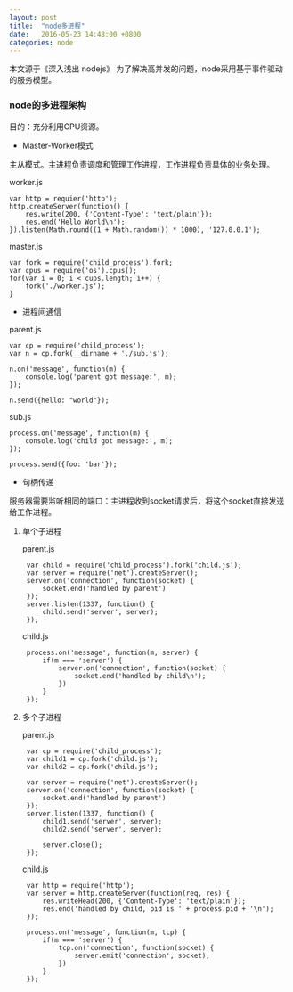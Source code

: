 ```yaml
---
layout: post
title:  "node多进程"
date:   2016-05-23 14:48:00 +0800
categories: node
---
```

本文源于《深入浅出 nodejs》
为了解决高并发的问题，node采用基于事件驱动的服务模型。

### node的多进程架构
目的：充分利用CPU资源。

* Master-Worker模式

主从模式。主进程负责调度和管理工作进程，工作进程负责具体的业务处理。

worker.js

```
var http = requier('http');
http.createServer(function() {
	res.write(200, {'Content-Type': 'text/plain'});
	res.end('Hello World\n');
}).listen(Math.round((1 + Math.random()) * 1000), '127.0.0.1');
```

master.js

```
var fork = require('child_process').fork;
var cpus = require('os').cpus();
for(var i = 0; i < cups.length; i++) {
	fork('./worker.js');
}
```

* 进程间通信

parent.js

```
var cp = require('child_process');
var n = cp.fork(__dirname + './sub.js');

n.on('message', function(m) {
	console.log('parent got message:', m);
});

n.send({hello: "world"});
```

sub.js

```
process.on('message', function(m) {
	console.log('child got message:', m);
});

process.send({foo: 'bar'});
```

* 句柄传递

服务器需要监听相同的端口：主进程收到socket请求后，将这个socket直接发送给工作进程。

1. 单个子进程

	parent.js

		var child = require('child_process').fork('child.js');
		var server = require('net').createServer();
		server.on('connection', function(socket) {
			socket.end('handled by parent')
		});
		server.listen(1337, function() {
			child.send('server', server);
		});

	child.js

		process.on('message', function(m, server) {
			if(m === 'server') {
				server.on('connection', function(socket) {
					socket.end('handled by child\n');
				})
			}
		});

2. 多个子进程

	parent.js

		var cp = require('child_process');
		var child1 = cp.fork('child.js');
		var child2 = cp.fork('child.js');

		var server = require('net').createServer();
		server.on('connection', function(socket) {
			socket.end('handled by parent')
		});
		server.listen(1337, function() {
			child1.send('server', server);
			child2.send('server', server);

			server.close();
		});

	child.js

		var http = require('http');
		var server = http.createServer(function(req, res) {
			res.writeHead(200, {'Content-Type': 'text/plain'});
			res.end('handled by child, pid is ' + process.pid + '\n');
		});

		process.on('message', function(m, tcp) {
			if(m === 'server') {
				tcp.on('connection', function(socket) {
					server.emit('connection', socket);
				})
			}
		});
